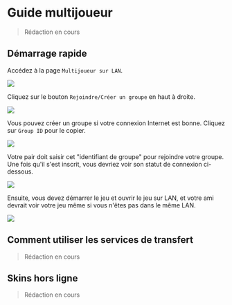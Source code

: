# Guide multijoueur

> Rédaction en cours

## Démarrage rapide

Accédez à la page `Multijoueur sur LAN`.

![](../../assets/multiplayer.jpg)

Cliquez sur le bouton `Rejoindre/Créer un groupe` en haut à droite.

![](../../assets/multiplayer-join.jpg)

Vous pouvez créer un groupe si votre connexion Internet est bonne. Cliquez sur `Group ID` pour le copier.

![](../../assets/multiplayer-joined.jpg)

Votre pair doit saisir cet "identifiant de groupe" pour rejoindre votre groupe. Une fois qu'il s'est inscrit, vous devriez voir son statut de connexion ci-dessous.

![](../../assets/multiplayer-connected.jpg)

Ensuite, vous devez démarrer le jeu et ouvrir le jeu sur LAN, et votre ami devrait voir votre jeu même si vous n'êtes pas dans le même LAN.

![](../../assets/multiplayer-lan.jpg)

## Comment utiliser les services de transfert

> Rédaction en cours

## Skins hors ligne

> Rédaction en cours